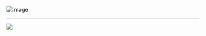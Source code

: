 

![image](https://user-images.githubusercontent.com/58336325/183287616-0c5bc654-aba8-415f-8473-b01f4241c8ec.png)

-------------------------------

![](https://paper-attachments.dropbox.com/s_82E553B437B45C61DC7E8D5A77BA2743BF7C6CD25ADCD27C906820AECDA2D2B6_1650963884632_image.png)

